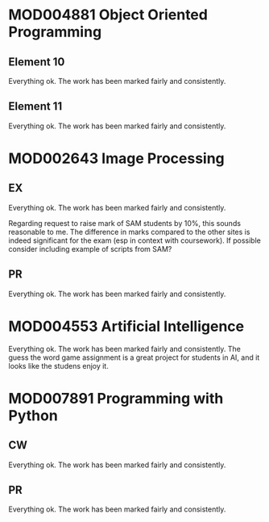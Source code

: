 # MOD004881 Object Oriented Programming

## Element 10
Everything ok. The work has been marked fairly and consistently.

## Element 11
Everything ok. The work has been marked fairly and consistently.

# MOD002643 Image Processing

## EX
Everything ok. The work has been marked fairly and consistently.

Regarding request to raise mark of SAM students by 10%, this sounds
reasonable to me. The difference in marks compared to the other sites
is indeed significant for the exam (esp in context with coursework).
If possible consider including example of scripts from SAM?

## PR
Everything ok. The work has been marked fairly and consistently.


# MOD004553 Artificial Intelligence

Everything ok. The work has been marked fairly and consistently. The
guess the word game assignment is a great project for students in AI,
and it looks like the studens enjoy it.


# MOD007891 Programming with Python

## CW
Everything ok. The work has been marked fairly and consistently.

## PR
Everything ok. The work has been marked fairly and consistently.



